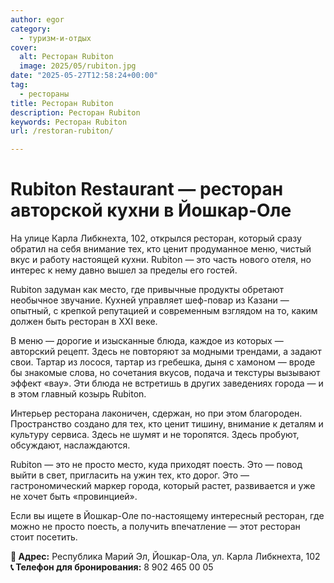 ```yaml
---
author: egor
category:
  - туризм-и-отдых
cover:
  alt: Ресторан Rubiton
  image: 2025/05/rubiton.jpg
date: "2025-05-27T12:58:24+00:00"
tag:
  - рестораны
title: Ресторан Rubiton
description: Ресторан Rubiton
keywords: Ресторан Rubiton
url: /restoran-rubiton/

---
```

# Rubiton Restaurant — ресторан авторской кухни в Йошкар-Оле

На улице Карла Либкнехта, 102, открылся ресторан, который сразу обратил на себя внимание тех, кто ценит продуманное меню, чистый вкус и работу настоящей кухни. Rubiton — это часть нового отеля, но интерес к нему давно вышел за пределы его гостей.

Rubiton задуман как место, где привычные продукты обретают необычное звучание. Кухней управляет шеф-повар из Казани — опытный, с крепкой репутацией и современным взглядом на то, каким должен быть ресторан в XXI веке.

В меню — дорогие и изысканные блюда, каждое из которых — авторский рецепт. Здесь не повторяют за модными трендами, а задают свои. Тартар из лосося, тартар из гребешка, дыня с хамоном — вроде бы знакомые слова, но сочетания вкусов, подача и текстуры вызывают эффект «вау». Эти блюда не встретишь в других заведениях города — и в этом главный козырь Rubiton.

Интерьер ресторана лаконичен, сдержан, но при этом благороден. Пространство создано для тех, кто ценит тишину, внимание к деталям и культуру сервиса. Здесь не шумят и не торопятся. Здесь пробуют, обсуждают, наслаждаются.

Rubiton — это не просто место, куда приходят поесть. Это — повод выйти в свет, пригласить на ужин тех, кто дорог. Это — гастрономический маркер города, который растет, развивается и уже не хочет быть «провинцией».

Если вы ищете в Йошкар-Оле по-настоящему интересный ресторан, где можно не просто поесть, а получить впечатление — этот ресторан стоит посетить.

**📍 Адрес:** Республика Марий Эл, Йошкар-Ола, ул. Карла Либкнехта, 102  
**📞 Телефон для бронирования:** 8 902 465 00 05

